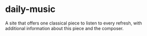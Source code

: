 # daily-music
A site that offers one classical piece to listen to every refresh, with additional information about this piece and the composer.
